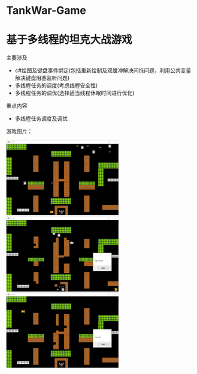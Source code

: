 # TankWar-Game
基于多线程的坦克大战游戏
======================

主要涉及
* c#绘图及键盘事件绑定(包括重新绘制及双缓冲解决闪烁问题，利用公共变量解决键盘阻塞监听问题)
* 多线程任务的调度(考虑线程安全性)
* 多线程任务的调优(选择适当线程休眠时间进行优化)

重点内容
* 多线程任务调度及调优

游戏图片：

<img src="https://github.com/luocr7/TankWar-Game/blob/master/坦克大战/MainForm/MainForm/bin/Debug/Img/游戏中.png" width="300" height="200">
<img src="https://github.com/luocr7/TankWar-Game/blob/master/坦克大战/MainForm/MainForm/bin/Debug/Img/游戏结束.png" width="300"height="200">
<img src="https://github.com/luocr7/TankWar-Game/blob/master/坦克大战/MainForm/MainForm/bin/Debug/Img/玩家胜利.png" width="300"height="200">
